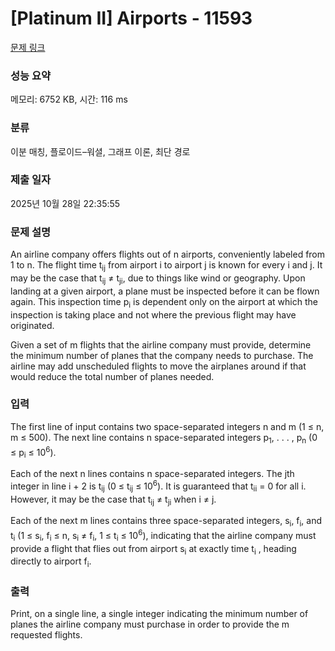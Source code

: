 # [Platinum II] Airports - 11593 

[문제 링크](https://www.acmicpc.net/problem/11593) 

### 성능 요약

메모리: 6752 KB, 시간: 116 ms

### 분류

이분 매칭, 플로이드–워셜, 그래프 이론, 최단 경로

### 제출 일자

2025년 10월 28일 22:35:55

### 문제 설명

<p>An airline company offers flights out of n airports, conveniently labeled from 1 to n. The flight time t<sub>ij</sub> from airport i to airport j is known for every i and j. It may be the case that t<sub>ij</sub> ≠ t<sub>ji</sub>, due to things like wind or geography. Upon landing at a given airport, a plane must be inspected before it can be flown again. This inspection time p<sub>i</sub> is dependent only on the airport at which the inspection is taking place and not where the previous flight may have originated.</p>

<p>Given a set of m flights that the airline company must provide, determine the minimum number of planes that the company needs to purchase. The airline may add unscheduled flights to move the airplanes around if that would reduce the total number of planes needed.</p>

### 입력 

 <p>The first line of input contains two space-separated integers n and m (1 ≤ n, m ≤ 500). The next line contains n space-separated integers p<sub>1</sub>, . . . , p<sub>n</sub> (0 ≤ p<sub>i</sub> ≤ 10<sup>6</sup>).</p>

<p>Each of the next n lines contains n space-separated integers. The jth integer in line i + 2 is t<sub>ij</sub> (0 ≤ t<sub>ij</sub> ≤ 10<sup>6</sup>). It is guaranteed that t<sub>ii</sub> = 0 for all i. However, it may be the case that t<sub>ij</sub> ≠ t<sub>ji</sub> when i ≠ j.</p>

<p>Each of the next m lines contains three space-separated integers, s<sub>i</sub>, f<sub>i</sub>, and t<sub>i</sub> (1 ≤ s<sub>i</sub>, f<sub>i</sub> ≤ n, s<sub>i</sub> ≠ f<sub>i</sub>, 1 ≤ t<sub>i</sub> ≤ 10<sup>6</sup>), indicating that the airline company must provide a flight that flies out from airport s<sub>i</sub> at exactly time t<sub>i</sub> , heading directly to airport f<sub>i</sub>.</p>

### 출력 

 <p>Print, on a single line, a single integer indicating the minimum number of planes the airline company must purchase in order to provide the m requested flights.</p>

